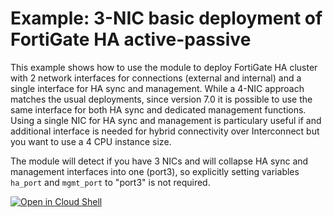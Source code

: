 # Example: 3-NIC basic deployment of FortiGate HA active-passive

This example shows how to use the module to deploy FortiGate HA cluster with 2 network interfaces for connections (external and internal) and a single interface for HA sync and management. While a 4-NIC approach matches the usual deployments, since version 7.0 it is possible to use the same interface for both HA sync and dedicated management functions. Using a single NIC for HA sync and management is particulary useful if and additional interface is needed for hybrid connectivity over Interconnect but you want to use a 4 CPU instance size.

The module will detect if you have 3 NICs and will collapse HA sync and management interfaces into one (port3), so explicitly setting variables `ha_port` and `mgmt_port` to "port3" is not required.

[![Open in Cloud Shell](https://gstatic.com/cloudssh/images/open-btn.png)](https://ssh.cloud.google.com/cloudshell/open?cloudshell_git_repo=https://github.com/bartekmo/terraform-google-test-repo2.git&cloudshell_git_branch=merged&cloudshell_workspace=examples/fgt-ha-ap-3-nic-basic&ephemeral=true&cloudshell_tutorial=examples/fgt-ha-ap-3nic-basic/tutorial.md)